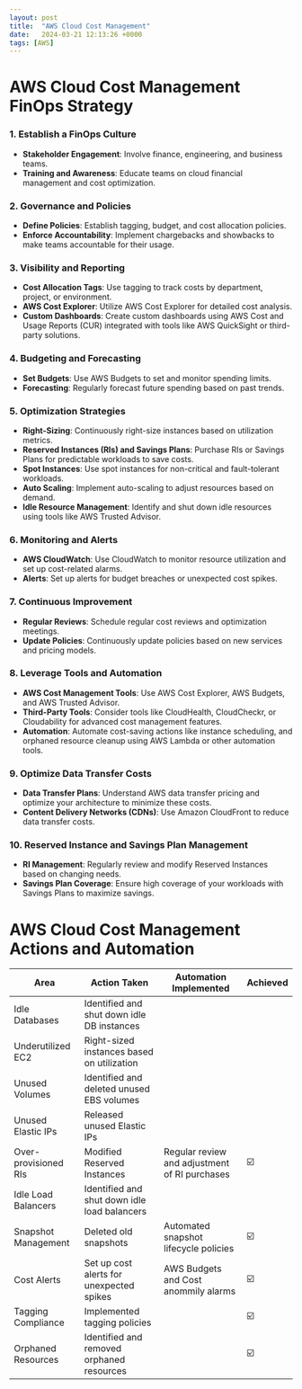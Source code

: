 ```yaml
---
layout: post
title:  "AWS Cloud Cost Management"
date:   2024-03-21 12:13:26 +0000
tags: [AWS]
---
```

# AWS Cloud Cost Management FinOps Strategy

### 1. Establish a FinOps Culture
- **Stakeholder Engagement**: Involve finance, engineering, and business teams.
- **Training and Awareness**: Educate teams on cloud financial management and cost optimization.

### 2. Governance and Policies
- **Define Policies**: Establish tagging, budget, and cost allocation policies.
- **Enforce Accountability**: Implement chargebacks and showbacks to make teams accountable for their usage.

### 3. Visibility and Reporting
- **Cost Allocation Tags**: Use tagging to track costs by department, project, or environment.
- **AWS Cost Explorer**: Utilize AWS Cost Explorer for detailed cost analysis.
- **Custom Dashboards**: Create custom dashboards using AWS Cost and Usage Reports (CUR) integrated with tools like AWS QuickSight or third-party solutions.

### 4. Budgeting and Forecasting
- **Set Budgets**: Use AWS Budgets to set and monitor spending limits.
- **Forecasting**: Regularly forecast future spending based on past trends.

### 5. Optimization Strategies
- **Right-Sizing**: Continuously right-size instances based on utilization metrics.
- **Reserved Instances (RIs) and Savings Plans**: Purchase RIs or Savings Plans for predictable workloads to save costs.
- **Spot Instances**: Use spot instances for non-critical and fault-tolerant workloads.
- **Auto Scaling**: Implement auto-scaling to adjust resources based on demand.
- **Idle Resource Management**: Identify and shut down idle resources using tools like AWS Trusted Advisor.

### 6. Monitoring and Alerts
- **AWS CloudWatch**: Use CloudWatch to monitor resource utilization and set up cost-related alarms.
- **Alerts**: Set up alerts for budget breaches or unexpected cost spikes.

### 7. Continuous Improvement
- **Regular Reviews**: Schedule regular cost reviews and optimization meetings.
- **Update Policies**: Continuously update policies based on new services and pricing models.

### 8. Leverage Tools and Automation
- **AWS Cost Management Tools**: Use AWS Cost Explorer, AWS Budgets, and AWS Trusted Advisor.
- **Third-Party Tools**: Consider tools like CloudHealth, CloudCheckr, or Cloudability for advanced cost management features.
- **Automation**: Automate cost-saving actions like instance scheduling, and orphaned resource cleanup using AWS Lambda or other automation tools.

### 9. Optimize Data Transfer Costs
- **Data Transfer Plans**: Understand AWS data transfer pricing and optimize your architecture to minimize these costs.
- **Content Delivery Networks (CDNs)**: Use Amazon CloudFront to reduce data transfer costs.

### 10. Reserved Instance and Savings Plan Management
- **RI Management**: Regularly review and modify Reserved Instances based on changing needs.
- **Savings Plan Coverage**: Ensure high coverage of your workloads with Savings Plans to maximize savings.



# AWS Cloud Cost Management Actions and Automation

| Area                | Action Taken                                  | Automation Implemented                                      | Achieved |
|---------------------|-----------------------------------------------|-------------------------------------------------------------|----------|
| Idle Databases      | Identified and shut down idle DB instances    |  |     |
| Underutilized EC2   | Right-sized instances based on utilization    |  |     |
| Unused Volumes      | Identified and deleted unused EBS volumes     |  |     |
| Unused Elastic IPs  | Released unused Elastic IPs                   |  |     |
| Over-provisioned RIs| Modified Reserved Instances                   | Regular review and adjustment of RI purchases                | ☑️       |
| Idle Load Balancers | Identified and shut down idle load balancers  |  |        |
| Snapshot Management | Deleted old snapshots                         | Automated snapshot lifecycle policies                        | ☑️       |
| Cost Alerts         | Set up cost alerts for unexpected spikes      | AWS Budgets and Cost anommily  alarms                        | ☑️       |
| Tagging Compliance  | Implemented tagging policies                  | | ☑️       |
| Orphaned Resources  | Identified and removed orphaned resources     | | ☑️       |


